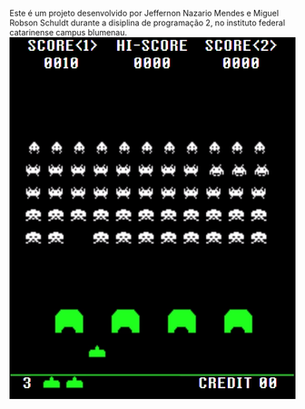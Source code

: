Este é um projeto desenvolvido por Jeffernon Nazario Mendes e Miguel Robson Schuldt
durante a disiplina de programação 2, no instituto federal catarinense campus blumenau.
![Screenshot](print.png)
